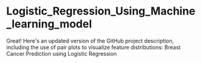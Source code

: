 # Logistic_Regression_Using_Machine_learning_model
 Great! Here's an updated version of the GitHub project description, including the use of pair plots to visualize feature distributions:  Breast Cancer Prediction using Logistic Regression
